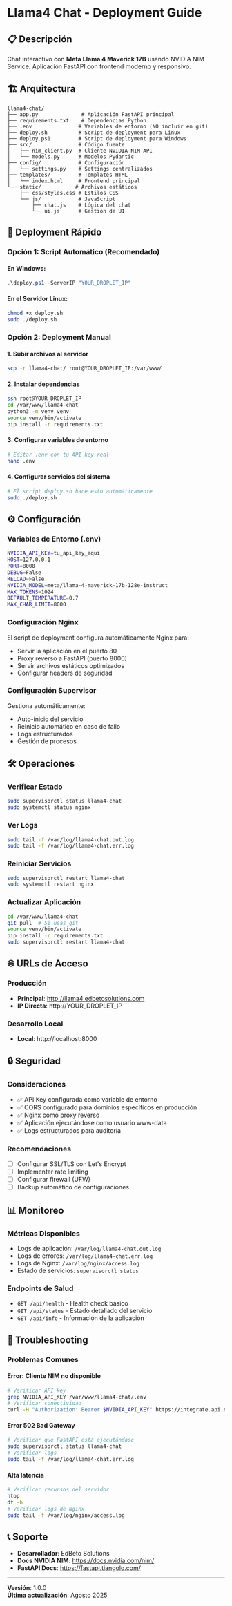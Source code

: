 # Llama4 Chat - Deployment Guide

## 📋 Descripción
Chat interactivo con **Meta Llama 4 Maverick 17B** usando NVIDIA NIM Service. Aplicación FastAPI con frontend moderno y responsivo.

## 🏗️ Arquitectura
```
llama4-chat/
├── app.py              # Aplicación FastAPI principal
├── requirements.txt    # Dependencias Python
├── .env               # Variables de entorno (NO incluir en git)
├── deploy.sh          # Script de deployment para Linux
├── deploy.ps1         # Script de deployment para Windows
├── src/               # Código fuente
│   ├── nim_client.py  # Cliente NVIDIA NIM API
│   └── models.py      # Modelos Pydantic
├── config/            # Configuración
│   └── settings.py    # Settings centralizados
├── templates/         # Templates HTML
│   └── index.html     # Frontend principal
└── static/           # Archivos estáticos
    ├── css/styles.css # Estilos CSS
    └── js/            # JavaScript
        ├── chat.js    # Lógica del chat
        └── ui.js      # Gestión de UI
```

## 🚀 Deployment Rápido

### Opción 1: Script Automático (Recomendado)

#### En Windows:
```powershell
.\deploy.ps1 -ServerIP "YOUR_DROPLET_IP"
```

#### En el Servidor Linux:
```bash
chmod +x deploy.sh
sudo ./deploy.sh
```

### Opción 2: Deployment Manual

#### 1. Subir archivos al servidor
```bash
scp -r llama4-chat/ root@YOUR_DROPLET_IP:/var/www/
```

#### 2. Instalar dependencias
```bash
ssh root@YOUR_DROPLET_IP
cd /var/www/llama4-chat
python3 -m venv venv
source venv/bin/activate
pip install -r requirements.txt
```

#### 3. Configurar variables de entorno
```bash
# Editar .env con tu API key real
nano .env
```

#### 4. Configurar servicios del sistema
```bash
# El script deploy.sh hace esto automáticamente
sudo ./deploy.sh
```

## ⚙️ Configuración

### Variables de Entorno (.env)
```bash
NVIDIA_API_KEY=tu_api_key_aqui
HOST=127.0.0.1
PORT=8000
DEBUG=False
RELOAD=False
NVIDIA_MODEL=meta/llama-4-maverick-17b-128e-instruct
MAX_TOKENS=1024
DEFAULT_TEMPERATURE=0.7
MAX_CHAR_LIMIT=8000
```

### Configuración Nginx
El script de deployment configura automáticamente Nginx para:
- Servir la aplicación en el puerto 80
- Proxy reverso a FastAPI (puerto 8000)
- Servir archivos estáticos optimizados
- Configurar headers de seguridad

### Configuración Supervisor
Gestiona automáticamente:
- Auto-inicio del servicio
- Reinicio automático en caso de fallo
- Logs estructurados
- Gestión de procesos

## 🛠️ Operaciones

### Verificar Estado
```bash
sudo supervisorctl status llama4-chat
sudo systemctl status nginx
```

### Ver Logs
```bash
sudo tail -f /var/log/llama4-chat.out.log
sudo tail -f /var/log/llama4-chat.err.log
```

### Reiniciar Servicios
```bash
sudo supervisorctl restart llama4-chat
sudo systemctl restart nginx
```

### Actualizar Aplicación
```bash
cd /var/www/llama4-chat
git pull  # Si usas git
source venv/bin/activate
pip install -r requirements.txt
sudo supervisorctl restart llama4-chat
```

## 🌐 URLs de Acceso

### Producción
- **Principal**: http://llama4.edbetosolutions.com
- **IP Directa**: http://YOUR_DROPLET_IP

### Desarrollo Local
- **Local**: http://localhost:8000

## 🔒 Seguridad

### Consideraciones
- ✅ API Key configurada como variable de entorno
- ✅ CORS configurado para dominios específicos en producción
- ✅ Nginx como proxy reverso
- ✅ Aplicación ejecutándose como usuario www-data
- ✅ Logs estructurados para auditoría

### Recomendaciones
- [ ] Configurar SSL/TLS con Let's Encrypt
- [ ] Implementar rate limiting
- [ ] Configurar firewall (UFW)
- [ ] Backup automático de configuraciones

## 📊 Monitoreo

### Métricas Disponibles
- Logs de aplicación: `/var/log/llama4-chat.out.log`
- Logs de errores: `/var/log/llama4-chat.err.log`
- Logs de Nginx: `/var/log/nginx/access.log`
- Estado de servicios: `supervisorctl status`

### Endpoints de Salud
- `GET /api/health` - Health check básico
- `GET /api/status` - Estado detallado del servicio
- `GET /api/info` - Información de la aplicación

## 🐛 Troubleshooting

### Problemas Comunes

#### Error: Cliente NIM no disponible
```bash
# Verificar API key
grep NVIDIA_API_KEY /var/www/llama4-chat/.env
# Verificar conectividad
curl -H "Authorization: Bearer $NVIDIA_API_KEY" https://integrate.api.nvidia.com/v1/chat/completions
```

#### Error 502 Bad Gateway
```bash
# Verificar que FastAPI está ejecutándose
sudo supervisorctl status llama4-chat
# Verificar logs
sudo tail -f /var/log/llama4-chat.err.log
```

#### Alta latencia
```bash
# Verificar recursos del servidor
htop
df -h
# Verificar logs de Nginx
sudo tail -f /var/log/nginx/access.log
```

## 📞 Soporte
- **Desarrollador**: EdBeto Solutions
- **Docs NVIDIA NIM**: https://docs.nvidia.com/nim/
- **FastAPI Docs**: https://fastapi.tiangolo.com/

---
**Versión**: 1.0.0  
**Última actualización**: Agosto 2025
